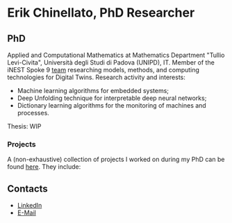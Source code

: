 # Erik Chinellato, PhD Researcher

## PhD 
Applied and Computational Mathematics at Mathematics Department "Tullio Levi-Civita", Università degli Studi di Padova (UNIPD), IT.
Member of the iNEST Spoke 9 [team](\href{https://inest.spoke9.sissa.it/it/il-team-dello-spoke-9/}{\texttt{link}}) researching models, methods, and computing technologies for Digital Twins.
Research activity and interests:
- Machine learning algorithms for embedded systems;
- Deep Unfolding technique for interpretable deep neural networks;
- Dictionary learning algorithms for the monitoring of machines and processes.
  
Thesis: WIP

### Projects
A (non-exhaustive) collection of projects I worked on during my PhD can be found [here](https://github.com/ErikChinellato/PhD). They include:


## Contacts
- [LinkedIn](www.linkedin.com/in/erik-chinellato-200757357)
- [E-Mail](mailto:chinellato.erik@gmail.com)

